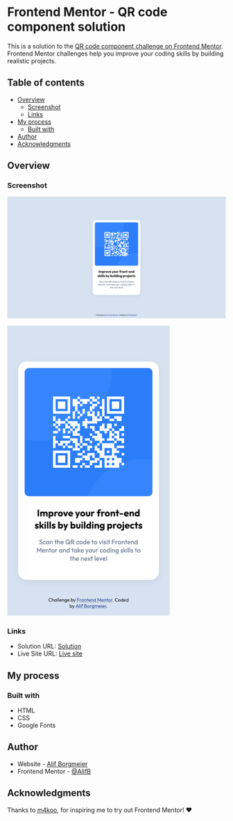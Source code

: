# Frontend Mentor - QR code component solution

This is a solution to the [QR code component challenge on Frontend Mentor](https://www.frontendmentor.io/challenges/qr-code-component-iux_sIO_H). Frontend Mentor challenges help you improve your coding skills by building realistic projects. 

## Table of contents

- [Overview](#overview)
  - [Screenshot](#screenshot)
  - [Links](#links)
- [My process](#my-process)
  - [Built with](#built-with)
- [Author](#author)
- [Acknowledgments](#acknowledgments)

## Overview

### Screenshot

![](./screenshots/desktop-screenshot.png)

![](./screenshots/mobile-screenshot.png)

### Links

- Solution URL: [Solution](https://www.frontendmentor.io/solutions/qr-code-component-using-basic-css-i6655gnTu4)
- Live Site URL: [Live site](https://alifb.github.io/frontendmentor/qr-code-component/)

## My process

### Built with

- HTML
- CSS
- Google Fonts

## Author

- Website - [Alif Borgmeier](https://alifb.github.io)
- Frontend Mentor - [@AlifB](https://www.frontendmentor.io/profile/AlifB)

## Acknowledgments
Thanks to [m4koo](https://m4koo.github.io), for inspiring me to try out Frontend Mentor! ❤️